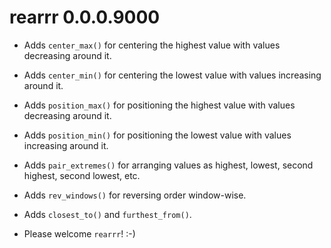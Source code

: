 
# rearrr 0.0.0.9000

* Adds `center_max()` for centering the highest value with values decreasing around it.

* Adds `center_min()` for centering the lowest value with values increasing around it.

* Adds `position_max()` for positioning the highest value with values decreasing around it. 

* Adds `position_min()` for positioning the lowest value with values increasing around it.

* Adds `pair_extremes()` for arranging values as highest, lowest, second highest, second lowest, etc.

* Adds `rev_windows()` for reversing order window-wise.

* Adds `closest_to()` and `furthest_from()`.

* Please welcome `rearrr`! :-)
